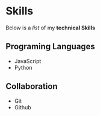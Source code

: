 # Skills

Below is a _list_ of my **technical Skills**

## Programing Languages
- JavaScript
- Python

## Collaboration
- Git
- Github
